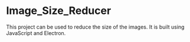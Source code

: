 # Image_Size_Reducer
This project can be used to reduce the size of the images. It is built using JavaScript and Electron.
